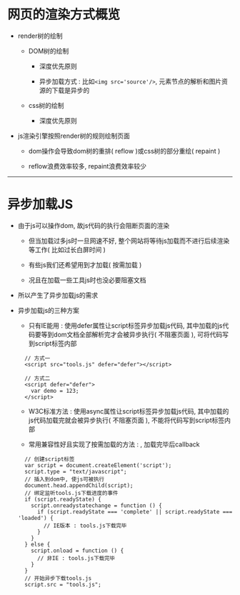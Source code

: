 # 网页的渲染方式概览

- render树的绘制

  - DOM树的绘制
    
    - 深度优先原则

    - 异步加载方式 : 比如```<img src='source'/>```, 元素节点的解析和图片资源的下载是异步的

  - css树的绘制

    - 深度优先原则

- js渲染引擎按照render树的规则绘制页面

  - dom操作会导致dom树的重排( reflow )或css树的部分重绘( repaint )

  - reflow浪费效率较多, repaint浪费效率较少

----------------------------------------------------

# 异步加载JS

- 由于js可以操作dom, 故js代码的执行会阻断页面的渲染

  - 但当加载过多js时一旦网速不好, 整个网站将等待js加载而不进行后续渲染等工作( 比如过长白屏时间 )

  - 有些js我们还希望用到才加载( 按需加载 )

  - 况且在加载一些工具js时也没必要阻塞文档

- 所以产生了异步加载js的需求

- 异步加载js的三种方案

  - 只有IE能用 : 使用defer属性让script标签异步加载js代码, 其中加载的js代码要等到dom文档全部解析完才会被异步执行( 不阻塞页面 ), 可将代码写到script标签内部

  ```
    // 方式一
    <script src="tools.js" defer="defer"></script>

    // 方式二
    <script defer="defer">
      var demo = 123;
    </script>
  ```

  - W3C标准方法 : 使用async属性让script标签异步加载js代码, 其中加载的js代码加载完就会被异步执行( 不阻塞页面 ), 不能将代码写到script标签内部

  - 常用兼容性好且实现了按需加载的方法 : , 加载完毕后callback

  ```
    // 创建script标签
    var script = document.createElement('script');
    script.type = "text/javascript";
    // 插入到dom中, 使js可被执行
    document.head.appendChild(script);
    // 绑定监听tools.js下载进度的事件
    if (script.readyState) {
      script.onreadystatechange = function () {
        if (script.readyState === 'complete' || script.readyState === 'loaded') {
          // IE版本 : tools.js下载完毕
        }
      }
    } else {
      script.onload = function () {
        // 非IE : tools.js下载完毕
      }
    }
    // 开始异步下载tools.js
    script.src = "tools.js";
  ```
